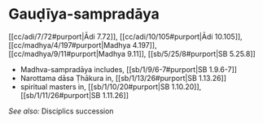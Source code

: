 # Gauḍīya-sampradāya

[[cc/adi/7/72#purport|Ādi 7.72]], [[cc/adi/10/105#purport|Ādi 10.105]], [[cc/madhya/4/197#purport|Madhya 4.197]], [[cc/madhya/9/11#purport|Madhya 9.11]], [[sb/5/25/8#purport|SB 5.25.8]]

* Madhva-sampradāya includes, [[sb/1/9/6-7#purport|SB 1.9.6-7]]
* Narottama dāsa Ṭhākura in, [[sb/1/13/26#purport|SB 1.13.26]]
* spiritual masters in, [[sb/1/10/20#purport|SB 1.10.20]], [[sb/1/11/26#purport|SB 1.11.26]]

*See also:* Disciplics succession
